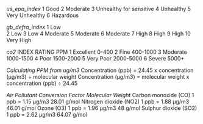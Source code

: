 *us_epa_index*
1   Good
2   Moderate
3   Unhealthy for sensitive
4   Unhealthy
5   Very Unhealthy
6   Hazardous

*gb_defra_index*
1   Low         
2   Low
3   Low
4   Moderate
5   Moderate
6   Moderate
7   High
8   High
9   High
10  Very High

*co2*
INDEX   RATING      PPM 
1       Excellent   0-400
2       Fine        400-1000
3       Moderate    1000-1500
4       Poor        1500-2000
5       Very Poor   2000-5000
6       Severe      5000+

*Calculating PPM from ug/m3*
Concentration (ppb) = 24.45 x concentration (µg/m3) ÷ molecular weight
Concentration (µg/m3) = molecular weight x concentration (ppb) ÷ 24.45 

*Air Pollutant	        Conversion Factor	Molecular Weight*
Carbon monoxide (CO)	1 ppb = 1.15 µg/m3	28.01 g/mol
Nitrogen dioxide (NO2)	1 ppb = 1.88 µg/m3	46.01 g/mol
Ozone (O3)	            1 ppb = 1.96 µg/m3	48 g/mol
Sulphur dioxide (SO2)	1 ppb = 2.62 µg/m3	64.07 g/mol
